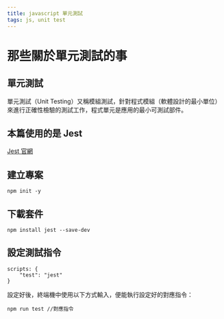 ```yaml
---
title: javascript 單元測試
tags: js, unit test
---
```


# 那些關於單元測試的事

## 單元測試
單元測試（Unit Testing）又稱模組測試，針對程式模組（軟體設計的最小單位）來進行正確性檢驗的測試工作，程式單元是應用的最小可測試部件。

## 本篇使用的是 Jest
[Jest 官網](https://jestjs.io/)

## 建立專案
```
npm init -y

```
## 下載套件
```
npm install jest --save-dev
```
## 設定測試指令
```
scripts: {
    "test": "jest"
}
```

設定好後，終端機中使用以下方式輸入，便能執行設定好的對應指令：
```
npm run test //對應指令
```

